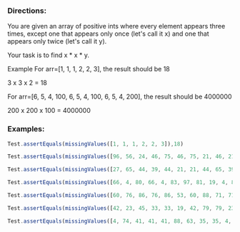### Directions:

You are given an array of positive ints where every element appears three times, except one that appears only once (let's call it x) and one that appears only twice (let's call it y).

Your task is to find x * x * y.

Example
For arr=[1, 1, 1, 2, 2, 3], the result should be 18

3 x 3 x 2 = 18

For arr=[6, 5, 4, 100, 6, 5, 4, 100, 6, 5, 4, 200], the result should be 4000000

200 x 200 x 100 = 4000000

### Examples:

```javascript
Test.assertEquals(missingValues([1, 1, 1, 2, 2, 3]),18)

Test.assertEquals(missingValues([96, 56, 24, 46, 75, 46, 75, 21, 46, 21, 75, 96, 56, 96, 56]),12096)

Test.assertEquals(missingValues([27, 65, 44, 39, 44, 21, 21, 44, 65, 39, 21, 65]),28431)

Test.assertEquals(missingValues([66, 4, 80, 66, 4, 83, 97, 81, 19, 4, 80, 51, 83, 81, 83, 66, 51, 80, 97, 81, 97]),18411)

Test.assertEquals(missingValues([60, 76, 86, 76, 86, 53, 60, 88, 71, 71, 71, 86, 88, 76, 88, 17, 60, 26, 17, 17, 26, 53, 98, 53]),249704)

Test.assertEquals(missingValues([42, 23, 45, 33, 33, 19, 42, 79, 79, 23, 95, 95, 79, 19, 42, 33, 19, 23]),192375)

Test.assertEquals(missingValues([4, 74, 41, 41, 41, 88, 63, 35, 35, 4, 88, 13, 63, 74, 63, 88, 4, 74]),5915)
```